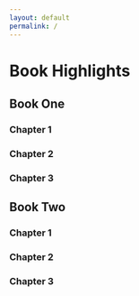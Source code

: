 ```yaml
---
layout: default
permalink: /
---
```

# Book Highlights
## Book One
### Chapter 1
### Chapter 2
### Chapter 3
## Book Two
### Chapter 1
### Chapter 2
### Chapter 3
